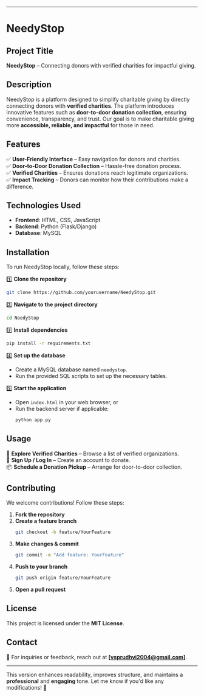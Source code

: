 
---

# **NeedyStop**  

## **Project Title**  
**NeedyStop** – Connecting donors with verified charities for impactful giving.  

## **Description**  
NeedyStop is a platform designed to simplify charitable giving by directly connecting donors with **verified charities**. The platform introduces innovative features such as **door-to-door donation collection**, ensuring convenience, transparency, and trust. Our goal is to make charitable giving more **accessible, reliable, and impactful** for those in need.  

## **Features**  
✅ **User-Friendly Interface** – Easy navigation for donors and charities.  
✅ **Door-to-Door Donation Collection** – Hassle-free donation process.  
✅ **Verified Charities** – Ensures donations reach legitimate organizations.  
✅ **Impact Tracking** – Donors can monitor how their contributions make a difference.  

## **Technologies Used**  
- **Frontend**: HTML, CSS, JavaScript  
- **Backend**: Python (Flask/Django)  
- **Database**: MySQL  

## **Installation**  
To run NeedyStop locally, follow these steps:  

1️⃣ **Clone the repository**  
```bash
git clone https://github.com/yourusername/NeedyStop.git
```  

2️⃣ **Navigate to the project directory**  
```bash
cd NeedyStop
```  

3️⃣ **Install dependencies**  
```bash
pip install -r requirements.txt
```  

4️⃣ **Set up the database**  
- Create a MySQL database named `needystop`.  
- Run the provided SQL scripts to set up the necessary tables.  

5️⃣ **Start the application**  
- Open `index.html` in your web browser, or  
- Run the backend server if applicable:  
  ```bash
  python app.py
  ```  

## **Usage**  
🚀 **Explore Verified Charities** – Browse a list of verified organizations.  
🔑 **Sign Up / Log In** – Create an account to donate.  
📦 **Schedule a Donation Pickup** – Arrange for door-to-door collection.  

## **Contributing**  
We welcome contributions! Follow these steps:  

1. **Fork the repository**  
2. **Create a feature branch**  
   ```bash
   git checkout -b feature/YourFeature
   ```  
3. **Make changes & commit**  
   ```bash
   git commit -m "Add feature: YourFeature"
   ```  
4. **Push to your branch**  
   ```bash
   git push origin feature/YourFeature
   ```  
5. **Open a pull request**  

## **License**  
This project is licensed under the **MIT License**. 

## **Contact**  
📩 For inquiries or feedback, reach out at **[vsprudhvi2004@gmail.com]**.  

---

This version enhances readability, improves structure, and maintains a **professional** and **engaging** tone. Let me know if you'd like any modifications! 🚀
